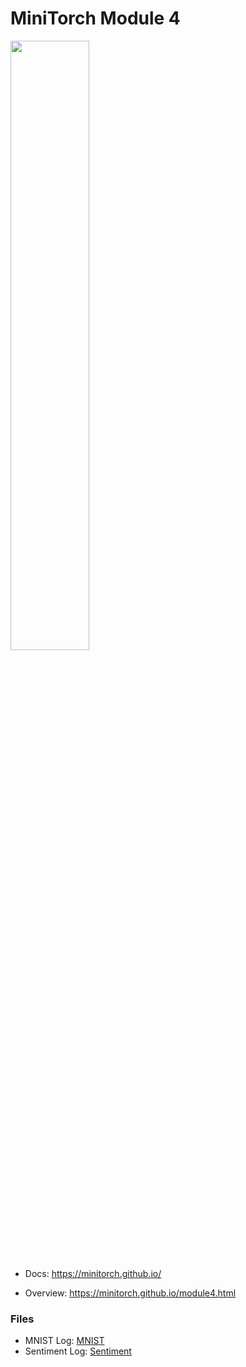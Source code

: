 # MiniTorch Module 4

<img src="https://minitorch.github.io/minitorch.svg" width="50%">

* Docs: https://minitorch.github.io/

* Overview: https://minitorch.github.io/module4.html

### Files

* MNIST Log: [MNIST](./mnist.txt)
* Sentiment Log: [Sentiment](./sentiment.txt)
